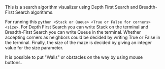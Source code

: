This is a search algorithm visualizer using Depth First Search and Breadth-First Search algorithms.

For running this `python <Stack or Queue> <True or False for corners> <size>`. For Depth First Search you can write Stack on the terminal and Breadth-First Search you can write Queue in the terminal. Whether accepting corners as neighbors could be decided by writing True or False in the terminal. Finally, the size of the maze is decided by giving an integer value for the size parameter.

It is possible to put "Walls" or obstacles on the way by using mouse buttons.
